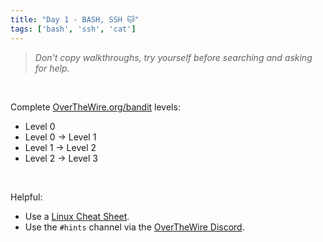 ```yaml
---
title: "Day 1 - BASH, SSH 🐱"
tags: ['bash', 'ssh', 'cat']
---
```


> *Don't copy walkthroughs, try yourself before searching and asking for help.*

<br>

Complete [OverTheWire.org/bandit](https://overthewire.org/wargames/bandit/) levels:
- Level 0
- Level 0 → Level 1
- Level 1 → Level 2
- Level 2 → Level 3

<br>

Helpful:
- Use a [Linux Cheat Sheet](https://cheatography.com/davechild/cheat-sheets/linux-command-line/).
- Use the `#hints` channel via the [OverTheWire Discord](https://discord.gg/CPDYM3G).